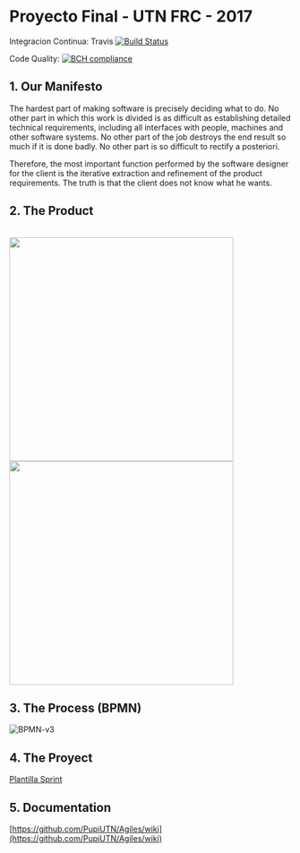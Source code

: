 # Proyecto Final - UTN FRC - 2017


Integracion Continua: Travis [![Build Status](https://travis-ci.org/PupiUTN/proyecto-final.svg?branch=master)](https://travis-ci.org/PupiUTN/proyecto-final)

Code Quality: [![BCH compliance](https://bettercodehub.com/edge/badge/PupiUTN/Agiles?branch=master)](https://bettercodehub.com/)

## 1. Our Manifesto

The hardest part of making software is precisely deciding what to do. No other part in which this work is divided is as difficult as establishing detailed technical requirements, including all interfaces with people, machines and other software systems. No other part of the job destroys the end result so much if it is done badly. No other part is so difficult to rectify a posteriori.

Therefore, the most important function performed by the software designer for the client is the iterative extraction and refinement of the product requirements. The truth is that the client does not know what he wants.

## 2. The Product

<br>
<img src="https://github.com/PupiUTN/proyecto-final/blob/master/images/poster-pasos.png" height="400">
<br>
<img src="https://github.com/PupiUTN/proyecto-final/blob/master/images/technologies.png" height="400">
<br>

## 3. The Process (BPMN) 

![BPMN-v3](https://k61.kn3.net/3/E/5/0/9/3/990.png)



## 4. The Proyect

[Plantilla Sprint](https://github.com/PupiUTN/proyecto-final/wiki/Plantilla-Sprint )

## 5. Documentation

[https://github.com/PupiUTN/Agiles/wiki](https://github.com/PupiUTN/Agiles/wiki)
